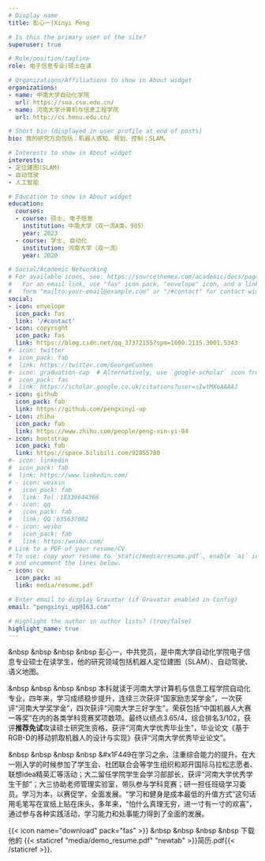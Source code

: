 ```yaml
---
# Display name
title: 彭心一|Xinyi Peng

# Is this the primary user of the site?
superuser: true

# Role/position/tagline
role: 电子信息专业|硕士在读

# Organizations/Affiliations to show in About widget
organizations:
- name: 中南大学自动化学院 
  url: https://soa.csu.edu.cn/
- name: 河南大学计算机与信息工程学院
  url: http://cs.henu.edu.cn/

# Short bio (displayed in user profile at end of posts)
bio: 我的研究方向包括：机器人感知、规划、控制；SLAM。

# Interests to show in About widget
interests:
- 定位建图(SLAM)
- 自动驾驶
- 人工智能

# Education to show in About widget
education:
  courses:
  - course: 硕士, 电子信息
    institution: 中南大学（双一流A类，985）
    year: 2023
  - course: 学士, 自动化
    institution: 河南大学（双一流）
    year: 2020

# Social/Academic Networking
# For available icons, see: https://sourcethemes.com/academic/docs/page-builder/#icons
#   For an email link, use "fas" icon pack, "envelope" icon, and a link in the
#   form "mailto:your-email@example.com" or "/#contact" for contact widget.
social:
- icon: envelope
  icon_pack: fas
  link: '/#contact'
- icon: copyright
  icon_pack: fas
  link: https://blog.csdn.net/qq_37372155?spm=1000.2115.3001.5343
#- icon: twitter
#  icon_pack: fab
#  link: https://twitter.com/GeorgeCushen
#- icon: graduation-cap  # Alternatively, use `google-scholar` icon from `ai` icon pack
#  icon_pack: fas
#  link: https://scholar.google.co.uk/citations?user=sIwtMXoAAAAJ
- icon: github
  icon_pack: fab
  link: https://github.com/pengxinyi-up
- icon: zhihu
  icon_pack: fab
  link: https://www.zhihu.com/people/peng-xin-yi-84
- icon: bootstrap
  icon_pack: fab
  link: https://space.bilibili.com/92855780
#- icon: linkedin
#  icon_pack: fab
#  link: https://www.linkedin.com/
# - icon: weixin
#   icon_pack: fab
#   link: Tel：18339644366
# - icon: qq
#   icon_pack: fab
#   link: QQ：635637082
# - icon: weibo
#   icon_pack: fab
#   link: https:/weibo.com/
# Link to a PDF of your resume/CV.
# To use: copy your resume to `static/media/resume.pdf`, enable `ai` icons in `params.toml`, 
# and uncomment the lines below.
- icon: cv
  icon_pack: ai
  link: media/resume.pdf

# Enter email to display Gravatar (if Gravatar enabled in Config)
email: "pengxinyi_up@163.com"

# Highlight the author in author lists? (true/false)
highlight_name: true
---
```


&nbsp &nbsp &nbsp &nbsp 彭心一，中共党员，是中南大学自动化学院电子信息专业硕士在读学生，他的研究领域包括机器人定位建图（SLAM）、自动驾驶、语义地图。 

&nbsp &nbsp &nbsp &nbsp 本科就读于河南大学计算机与信息工程学院自动化专业，四年来，学习成绩稳步提升，连续三次获评“国家励志奖学金”，一次获评“河南大学奖学金”，四次获评“河南大学三好学生”。荣获包括“中国机器人大赛一等奖”在内的各类学科竞赛奖项数项。最终以绩点3.65/4，综合排名3/102，获评**推荐免试**攻读硕士研究生资格，获评“河南大学优秀毕业生”，毕业论文《基于RGB-D的移动抓取机器人的设计与实现》获评“河南大学优秀毕业论文”。

&nbsp &nbsp &nbsp &nbsp &#x1F449在学习之余，注重综合能力的提升。在大一刚入学的时候参加了学生会、社团联合会等学生组织和郑开国际马拉松志愿者、联想idea精英汇等活动；大二留任学院学生会学习部部长，获评“河南大学优秀学生干部”；大三协助老师管理实验室，带队参与学科竞赛；研一担任班级学习委员。学习为本，以赛促学，全面发展。“学习和健身是成本最低的升值方式”这句话用毛笔写在宣纸上贴在床头，多年来，“怕什么真理无穷，进一寸有一寸的欢喜”，通过参与各种实践活动，学习能力和处事能力得到了全面的发展。

{{< icon name="download" pack="fas" >}} &nbsp &nbsp &nbsp &nbsp 下载他的 {{< staticref "media/demo_resume.pdf" "newtab" >}}简历.pdf{{< /staticref >}}.
